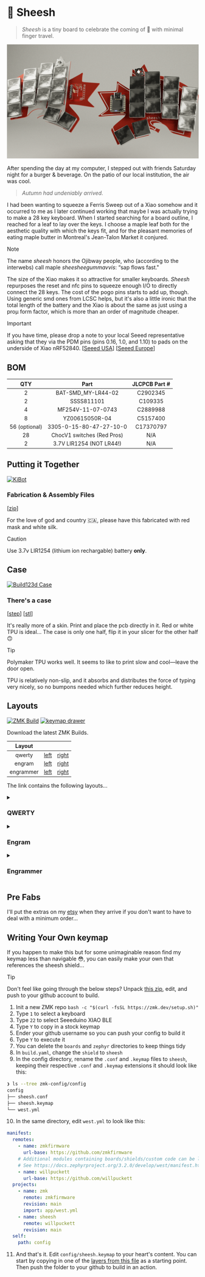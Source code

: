 # 🍁 Sheesh

> _Sheesh_ is a tiny board to celebrate the coming of 🍂 with minimal finger
> travel.

![Sheesh](.images/render.png)

After spending the day at my computer, I stepped out with friends Saturday night
for a burger & beverage. On the patio of our local institution, the air was
cool.

> _Autumn had undeniably arrived._

I had been wanting to squeeze a Ferris Sweep out of a Xiao somehow and it
occurred to me as I later continued working that maybe I was actually trying to
make a 28 key keyboard. When I started searching for a board outline, I reached
for a leaf to lay over the keys. I choose a maple leaf both for the aesthetic
quality with which the keys fit, and for the pleasant memories of eating maple
butter in Montreal's Jean-Talon Market it conjured.

> [!NOTE]
> The name _sheesh_ honors the Ojibway people, who (according to the interwebs)
> call maple _sheesheegummavvis_: “sap flows fast."

The size of the Xiao makes it so attractive for smaller keyboards. _Sheesh_
repurposes the reset and nfc pins to squeeze enough I/O to directly connect the
28 keys. The cost of the pogo pins starts to add up, though. Using generic smd
ones from LCSC helps, but it's also a little ironic that the total length of the
battery and the Xiao is about the same as just using a proµ form factor, which
is more than an order of magnitude cheaper.

> [!IMPORTANT]
> If you have time, please drop a note to your local Seeed representative asking
> that they via the PDM pins (pins 0.16, 1.0, and 1.10) to pads on the underside
> of Xiao nRF52840. [[Seeed USA](mailto:seeed_us@seeed.cc)]
> [[Seeed Europe](mailto:seeed_emea@seeed.cc)]

## BOM

|      QTY      |            Part            | JLCPCB Part # |
| :-----------: | :------------------------: | :-----------: |
|       2       |     BAT-SMD_MY-LR44-02     |   C2902345    |
|       2       |         SSSS811101         |    C109335    |
|       4       |     MF254V-11-07-0743      |   C2889988    |
|       8       |       YZ00615050R-04       |   C5157400    |
| 56 (optional) |  3305-0-15-80-47-27-10-0   |   C17370797   |
|      28       | ChocV1 switches (Red Pros) |      N/A      |
|       2       |  3.7V LIR1254 (NOT LR44!)  |      N/A      |

## Putting it Together

[![KiBot](https://github.com/willpuckett/Sheesh/actions/workflows/kibot.yml/badge.svg)](https://github.com/willpuckett/Sheesh/actions/workflows/kibot.yml)

### Fabrication & Assembly Files

[[zip](https://github.com/willpuckett/Sheesh/releases/latest/download/jlcpcb.zip)]

For the love of god and country 🇨🇦, please have this fabricated with red mask
and white silk.

> [!CAUTION]
> Use 3.7v LIR1254 (lithium ion rechargable) battery **only**.

## Case

[![Build123d Case](https://github.com/willpuckett/Sheesh/actions/workflows/case.yml/badge.svg)](https://github.com/willpuckett/Sheesh/actions/workflows/case.yml)

### There's a case

[[step](https://github.com/willpuckett/Sheesh/releases/latest/download/case.step)]
[[stl](https://github.com/willpuckett/Sheesh/releases/latest/download/case.step)]


It's really more of a skin. Print and place the pcb directly in it. Red or white TPU is ideal... The case is only one half, flip it in your slicer for the other half 🙃

> [!TIP]
> Polymaker TPU works well. It seems to like to print slow and cool—leave the
> door open. 

TPU is relatively non-slip, and it absorbs and distributes the force of typing
very nicely, so no bumpons needed which further reduces height.

## Layouts

[![ZMK Build](https://github.com/willpuckett/Sheesh/actions/workflows/zmk.yml/badge.svg)](https://github.com/willpuckett/Sheesh/actions/workflows/zmk.yml)
[![keymap drawer](https://github.com/willpuckett/Sheesh/actions/workflows/keymap.yml/badge.svg)](https://github.com/willpuckett/Sheesh/actions/workflows/keymap.yml)

Download the latest ZMK Builds.

|  Layout   |                                                                                                  |                                                                                                    |
| :-------: | :----------------------------------------------------------------------------------------------: | :------------------------------------------------------------------------------------------------: |
|  qwerty   |  [left](https://github.com/willpuckett/Sheesh/releases/latest/download/sheesh_qwerty_left.uf2)   |  [right](https://github.com/willpuckett/Sheesh/releases/latest/download/sheesh_qwerty_right.uf2)   |
|  engram   |  [left](https://github.com/willpuckett/Sheesh/releases/latest/download/sheesh_engram_left.uf2)   |  [right](https://github.com/willpuckett/Sheesh/releases/latest/download/sheesh_engram_right.uf2)   |
| engrammer | [left](https://github.com/willpuckett/Sheesh/releases/latest/download/sheesh_engrammer_left.uf2) | [right](https://github.com/willpuckett/Sheesh/releases/latest/download/sheesh_engrammer_right.uf2) |

The link contains the following layouts...

<details>
<summary>

### QWERTY

</summary>

![QWERTY](.images/keymap_QWERTY.svg)


</details>

<details>
<summary>

### Engram

</summary>

![Engram](.images/keymap_ENGRAM.svg)

</details>

<details>
<summary>

### Engrammer

</summary>

![Engrammer](.images/keymap_ENGRAMMER.svg)

</details>


## Pre Fabs

I'll put the extras on my [etsy](https://octule.etsy.com) when they arrive if you don't want to have to deal with a minimum order...

## Writing Your Own keymap

If you happen to make this but for some unimaginable reason find my keymap less than navigable 😳, you can easily make your own that references the sheesh shield...

> [!TIP]
> Don't feel like going through the below steps? Unpack [this zip](https://github.com/willpuckett/sheesh/zmk-config.zip), edit, and push to your github account to build.

1. Init a new ZMK repo `bash -c "$(curl -fsSL https://zmk.dev/setup.sh)"`
2. Type `1` to select a keyboard
3. Type `22` to select Seeeduino XIAO BLE
4. Type `Y` to copy in a stock keymap
5. Ender your github username so you can push your config to build it
6. Type `Y` to execute it
7. You can delete the `boards` and `zephyr` directories to keep things tidy
8. In `build.yaml`, change the `shield` to `sheesh`
9. In the config directory, rename the `.conf` and `.keymap` files to `sheesh`, keeping their respective `.conf` and `.keymap` extensions it should look like this: 

```bash
❯ ls --tree zmk-config/config
config
├── sheesh.conf
├── sheesh.keymap
└── west.yml
```

10. In the same directory, edit `west.yml` to look like this:

```yaml
manifest:
  remotes:
    - name: zmkfirmware
      url-base: https://github.com/zmkfirmware
    # Additional modules containing boards/shields/custom code can be listed here as well
    # See https://docs.zephyrproject.org/3.2.0/develop/west/manifest.html#projects
    - name: willpuckett
      url-base: https://github.com/willpuckett
  projects:
    - name: zmk
      remote: zmkfirmware
      revision: main
      import: app/west.yml
    - name: sheesh
      remote: willpuckett
      revision: main
  self:
    path: config
```

11. And that's it. Edit `config/sheesh.keymap` to your heart's content. You can start by copying in one of the [layers from this file](https://github.com/willpuckett/sheesh/config/boards/shields/sheesh/sheesh.keymap) as a starting point. Then push the folder to your github to build in an action.

